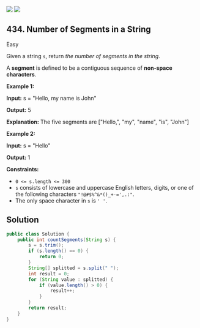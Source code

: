 [![](https://img.shields.io/github/stars/javadev/LeetCode-in-Java?label=Stars&style=flat-square)](https://github.com/javadev/LeetCode-in-Java)
[![](https://img.shields.io/github/forks/javadev/LeetCode-in-Java?label=Fork%20me%20on%20GitHub%20&style=flat-square)](https://github.com/javadev/LeetCode-in-Java/fork)

## 434\. Number of Segments in a String

Easy

Given a string `s`, return _the number of segments in the string_.

A **segment** is defined to be a contiguous sequence of **non-space characters**.

**Example 1:**

**Input:** s = "Hello, my name is John"

**Output:** 5

**Explanation:** The five segments are ["Hello,", "my", "name", "is", "John"] 

**Example 2:**

**Input:** s = "Hello"

**Output:** 1 

**Constraints:**

*   `0 <= s.length <= 300`
*   `s` consists of lowercase and uppercase English letters, digits, or one of the following characters `"!@#$%^&*()_+-=',.:"`.
*   The only space character in `s` is `' '`.

## Solution

```java
public class Solution {
    public int countSegments(String s) {
        s = s.trim();
        if (s.length() == 0) {
            return 0;
        }
        String[] splitted = s.split(" ");
        int result = 0;
        for (String value : splitted) {
            if (value.length() > 0) {
                result++;
            }
        }
        return result;
    }
}
```